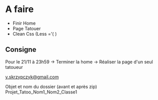 # A faire
* Finir Home
* Page Tatouer
* Clean Css (Less ='( ) 

## Consigne
Pour le 21/11 à 23h59
-> Terminer la home
-> Réaliser la page d'un seul tatoueur

y.skrzypczyk@gmail.com

Objet et nom du dossier (avant et après zip)
Projet_Tatoo_Nom1_Nom2_Classe1
